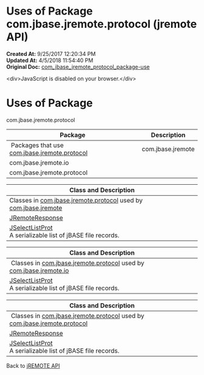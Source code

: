 # Uses of Package com.jbase.jremote.protocol (jremote API)

**Created At:** 9/25/2017 12:20:34 PM  
**Updated At:** 4/5/2018 11:54:40 PM  
**Original Doc:** [com_jbase_jremote_protocol_package-use](https://docs.jbase.com/39270-protocol/com_jbase_jremote_protocol_package-use)  

<!--<br>    try {<br>        if (location.href.indexOf('is-external=true') == -1) {<br>            parent.document.title="Uses of Package com.jbase.jremote.protocol (jremote   API)";<br>        }<br>    }<br>    catch(err) {<br>    }<br>//-->&lt;div&gt;JavaScript is disabled on your browser.&lt;/div&gt;


<!--<br>  allClassesLink = document.getElementById("allclasses\_navbar\_top");<br>  if(window==top) {<br>    allClassesLink.style.display = "block";<br>  }<br>  else {<br>    allClassesLink.style.display = "none";<br>  }<br>  //-->

# Uses of Package
com.jbase.jremote.protocol

| Package<br> | Description<br> |
| --- | --- |
 Packages that use [com.jbase.jremote.protocol](../../../../com/jbase/jremote/protocol//39270-protocol/com_jbase_jremote_protocol_package-summary)  | com.jbase.jremote<br> |  <br> |
| com.jbase.jremote.io<br> |  <br> |
| com.jbase.jremote.protocol<br> |  <br> |





| Class and Description<br> |
| --- |
Classes in [com.jbase.jremote.protocol](../../../../com/jbase/jremote/protocol//39270-protocol/com_jbase_jremote_protocol_package-summary) used by [com.jbase.jremote](../../../../com/jbase/jremote//39270-protocol/com_jbase_jremote_protocol_package-summary)  | [EISMetaDataResponse](../../../../com/jbase/jremote/protocol/class-use/EISMetaDataResponse.html#com.jbase.jremote)<br>Response object which reads general meta data of the underlying EIS instance.<br> |
| [JRemoteResponse](../../../../com/jbase/jremote/protocol/class-use/JRemoteResponse.html#com.jbase.jremote) <br> |
| [JSelectListProt](../../../../com/jbase/jremote/protocol/class-use/JSelectListProt.html#com.jbase.jremote)<br>A serializable list of jBASE file records.<br> |







| Class and Description<br> |
| --- |
 Classes in [com.jbase.jremote.protocol](../../../../com/jbase/jremote/protocol//39270-protocol/com_jbase_jremote_protocol_package-summary) used by [com.jbase.jremote.io](../../../../com/jbase/jremote/io//39270-protocol/com_jbase_jremote_protocol_package-summary)  | [JRemoteRequest](../../../../com/jbase/jremote/protocol/class-use/JRemoteRequest.html#com.jbase.jremote.io) <br> |
| [JSelectListProt](../../../../com/jbase/jremote/protocol/class-use/JSelectListProt.html#com.jbase.jremote.io)<br>A serializable list of jBASE file records.<br> |







| Class and Description<br> |
| --- |
 Classes in [com.jbase.jremote.protocol](../../../../com/jbase/jremote/protocol//39270-protocol/com_jbase_jremote_protocol_package-summary) used by [com.jbase.jremote.protocol](../../../../com/jbase/jremote/protocol//39270-protocol/com_jbase_jremote_protocol_package-summary)  | [JRemoteRequest](../../../../com/jbase/jremote/protocol/class-use/JRemoteRequest.html#com.jbase.jremote.protocol) <br> |
| [JRemoteResponse](../../../../com/jbase/jremote/protocol/class-use/JRemoteResponse.html#com.jbase.jremote.protocol) <br> |
| [JSelectListProt](../../../../com/jbase/jremote/protocol/class-use/JSelectListProt.html#com.jbase.jremote.protocol)<br>A serializable list of jBASE file records.<br> |

Back to [jREMOTE API](com_jbase_jremote_package-summary)
